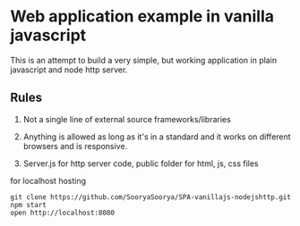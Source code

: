 # Web application example in vanilla javascript

This is an attempt to build a very simple, but working application in plain javascript and node http server. <br/>
## Rules

1. Not a single line of external source frameworks/libraries

1. Anything is allowed as long as it's in a standard and it works on different browsers and is responsive.

1. Server.js for http server code, public folder for html, js, css files


for localhost hosting
```
git clone https://github.com/SooryaSoorya/SPA-vanillajs-nodejshttp.git
npm start
open http://localhost:8080